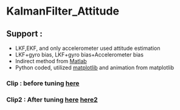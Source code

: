 # KalmanFilter_Attitude
## Support : 
+ LKF,EKF, and only accelerometer used attitude estimation
+ LKF+gyro bias, LKF+gyro bias+Accelerometer bias
+ Indirect method from [Matlab](https://kr.mathworks.com/help/fusion/ref/imufilter-system-object.html)
+ Python coded, utilized [matplotlib](https://matplotlib.org/) and animation from matplotlib

### Clip : before tuning [here](https://youtu.be/WSwVizsIJPA)
### Clip2 : After tuning [here](https://youtu.be/xtPoaAmlnTg) [here2](https://youtu.be/tI-SB5y-WB8)
